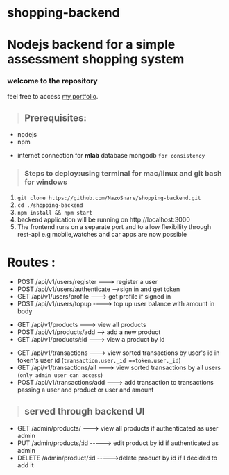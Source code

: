 # shopping-backend

Nodejs backend for a simple assessment shopping system
============================

### welcome to the repository

feel free to access [my portfolio](http://malcy.cf).

> ## Prerequisites:
* nodejs
* npm
+ internet connection for **mlab** database mongodb `for consistency`
>

> ### **Steps to deploy:using terminal for mac/linux and git bash for windows**
1. `git clone https://github.com/NazoSnare/shopping-backend.git`
2. `cd ./shopping-backend`
3. `npm install && npm start`
4. backend application will be running on http://localhost:3000
5. The frontend runs on a separate port and to allow flexibility through rest-api e.g mobile,watches and car apps are now possible

# Routes :
* POST /api/v1/users/register ---> register a user
* POST /api/v1/users/authenticate -->sign in and get token
* GET /api/v1/users/profile ---> get profile if signed in
* POST /api/v1/users/topup ----> top up user balance with amount in body
>
* GET /api/v1/products ---> view all products
* POST /api/v1/products/add --> add a new product
* GET /api/v1/products/:id ---> view a product by id
>

* GET /api/v1/transactions ---> view sorted transactions by user's id in token's user id (`transaction.user._id ==token.user._id`)
* GET /api/v1/transactions/all ---> view sorted transactions by all users (`only admin user can access`)
* POST /api/v1/transactions/add ---> add transaction to transactions passing a user and product or user and amount
> ## **served through backend UI**  
* GET /admin/products/ ---> view all products if authenticated as user admin
* PUT /admin/products/:id -----> edit product by id if authenticated as admin
* DELETE /admin/product/:id ----->delete product by id if I decided to add it
